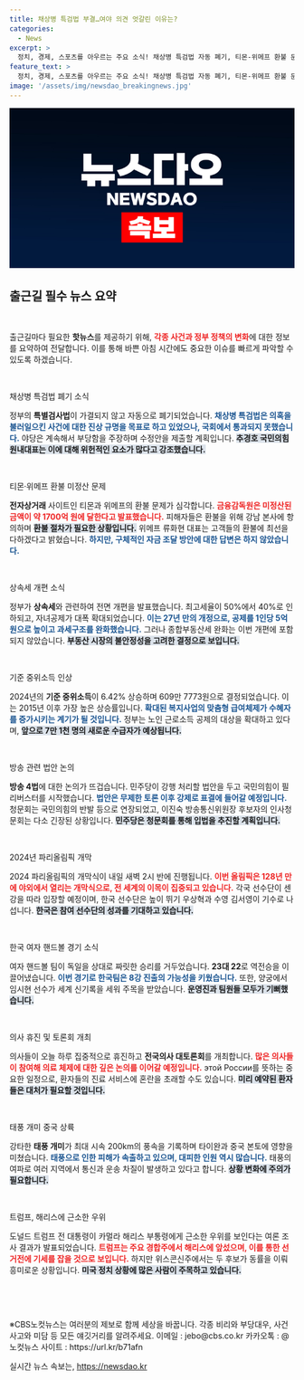 ```yaml
---
title: 채상병 특검법 부결…여야 의견 엇갈린 이유는?
categories:
  - News
excerpt: >
  정치, 경제, 스포츠를 아우르는 주요 소식! 채상병 특검법 자동 폐기, 티몬-위메프 환불 문제, 파리올림픽 개막 등 핵심 뉴스 속속 전달합니다. 클릭하고 세상 돌아가는 소식 놓치지 마세요!
feature_text: >
  정치, 경제, 스포츠를 아우르는 주요 소식! 채상병 특검법 자동 폐기, 티몬-위메프 환불 문제, 파리올림픽 개막 등 핵심 뉴스 속속 전달합니다. 클릭하고 세상 돌아가는 소식 놓치지 마세요!
image: '/assets/img/newsdao_breakingnews.jpg'
---
```


<p><img src="/assets/img/newsdao_breakingnews.jpg" alt="cryptoinkorea 속보" /></p>

<h2 data-ke-size="size26">출근길 필수 뉴스 요약</h2>

<p data-ke-size="size16">&nbsp;</p>

<p>출근길마다 필요한 <b>핫뉴스</b>를 제공하기 위해, <b><span style="color: #ee2323;">각종 사건과 정부 정책의 변화</span></b>에 대한 정보를 요약하여 전달합니다. 이를 통해 바쁜 아침 시간에도 중요한 이슈를 빠르게 파악할 수 있도록 하겠습니다.</p>

<p data-ke-size="size16">&nbsp;</p>

<p>채상병 특검법 폐기 소식</p>

<p>정부의 <b>특별검사법</b>이 가결되지 않고 자동으로 폐기되었습니다. <b><span style="color: #1a5490;">채상병 특검법은 의혹을 불러일으킨 사건에 대한 진상 규명을 목표로 하고 있었으나, 국회에서 통과되지 못했습니다.</span></b> 야당은 계속해서 부당함을 주장하며 수정안을 제출할 계획입니다. <b><span style="background-color: #21538527;">추경호 국민의힘 원내대표는 이에 대해 위헌적인 요소가 많다고 강조했습니다.</span></b></p>

<p data-ke-size="size16">&nbsp;</p>

<p>티몬·위메프 환불 미정산 문제</p>

<p><b>전자상거래</b> 사이트인 티몬과 위메프의 환불 문제가 심각합니다. <b><span style="color: #ee2323;">금융감독원은 미정산된 금액이 약 1700억 원에 달한다고 발표했습니다.</span></b> 피해자들은 환불을 위해 강남 본사에 항의하며 <b><span style="background-color: #21538527;">환불 절차가 필요한 상황입니다.</span></b> 위메프 류화현 대표는 고객들의 환불에 최선을 다하겠다고 밝혔습니다. <b><span style="color: #1a5490;">하지만, 구체적인 자금 조달 방안에 대한 답변은 하지 않았습니다.</span></b></p>

<p data-ke-size="size16">&nbsp;</p>

<p>상속세 개편 소식</p>

<p>정부가 <b>상속세</b>와 관련하여 전면 개편을 발표했습니다. 최고세율이 50%에서 40%로 인하되고, 자녀공제가 대폭 확대되었습니다. <b><span style="color: #1a5490;">이는 27년 만의 개정으로, 공제를 1인당 5억 원으로 높이고 과세구조를 완화했습니다.</span></b> 그러나 종합부동산세 완화는 이번 개편에 포함되지 않았습니다. <b><span style="background-color: #21538527;">부동산 시장의 불안정성을 고려한 결정으로 보입니다.</span></b></p>

<p data-ke-size="size16">&nbsp;</p>

<p>기준 중위소득 인상</p>

<p>2024년의 <b>기준 중위소득</b>이 6.42% 상승하며 609만 7773원으로 결정되었습니다. 이는 2015년 이후 가장 높은 상승률입니다. <b><span style="color: #1a5490;">확대된 복지사업의 맞춤형 급여체제가 수혜자를 증가시키는 계기가 될 것입니다.</span></b> 정부는 노인 근로소득 공제의 대상을 확대하고 있다며, <b><span style="background-color: #21538527;">앞으로 7만 1천 명의 새로운 수급자가 예상됩니다.</span></b></p>

<p data-ke-size="size16">&nbsp;</p>

<p>방송 관련 법안 논의</p>

<p><b>방송 4법</b>에 대한 논의가 뜨겁습니다. 민주당이 강행 처리할 법안을 두고 국민의힘이 필리버스터를 시작했습니다. <b><span style="color: #1a5490;">법안은 무제한 토론 이후 강제로 표결에 들어갈 예정입니다.</span></b> 청문회는 국민의힘의 반발 등으로 연장되었고, 이진숙 방송통신위원장 후보자의 인사청문회는 다소 긴장된 상황입니다. <b><span style="background-color: #21538527;">민주당은 청문회를 통해 입법을 추진할 계획입니다.</span></b></p>

<p data-ke-size="size16">&nbsp;</p>

<p>2024년 파리올림픽 개막</p>

<p>2024 파리올림픽의 개막식이 내일 새벽 2시 반에 진행됩니다. <b><span style="color: #ee2323;">이번 올림픽은 128년 만에 야외에서 열리는 개막식으로, 전 세계의 이목이 집중되고 있습니다.</span></b> 각국 선수단이 센강을 따라 입장할 예정이며, 한국 선수단은 높이 뛰기 우상혁과 수영 김서영이 기수로 나섭니다. <b><span style="background-color: #21538527;">한국은 참여 선수단의 성과를 기대하고 있습니다.</span></b></p>

<p data-ke-size="size16">&nbsp;</p>

<p>한국 여자 핸드볼 경기 소식</p>

<p>여자 핸드볼 팀이 독일을 상대로 짜릿한 승리를 거두었습니다. <b>23대 22</b>로 역전승을 이끌어냈습니다. <b><span style="color: #1a5490;">이번 경기로 한국팀은 8강 진출의 가능성을 키웠습니다.</span></b> 또한, 양궁에서 임시현 선수가 세계 신기록을 세워 주목을 받았습니다. <b><span style="background-color: #21538527;">운영진과 팀원들 모두가 기뻐했습니다.</span></b></p>

<p data-ke-size="size16">&nbsp;</p>

<p>의사 휴진 및 토론회 개최</p>

<p>의사들이 오늘 하루 집중적으로 휴진하고 <b>전국의사 대토론회</b>를 개최합니다. <b><span style="color: #ee2323;">많은 의사들이 참여해 의료 체제에 대한 깊은 논의를 이어갈 예정입니다.</span></b> этой России를 뜻하는 중요한 일정으로, 환자들의 진료 서비스에 혼란을 초래할 수도 있습니다. <b><span style="background-color: #21538527;">미리 예약된 환자들은 대처가 필요할 것입니다.</span></b></p>

<p data-ke-size="size16">&nbsp;</p>

<p>태풍 개미 중국 상륙</p>

<p>강타한 <b>태풍 개미</b>가 최대 시속 200km의 풍속을 기록하며 타이완과 중국 본토에 영향을 미쳤습니다. <b><span style="color: #1a5490;">태풍으로 인한 피해가 속출하고 있으며, 대피한 인원 역시 많습니다.</span></b> 태풍의 여파로 여러 지역에서 통신과 운송 차질이 발생하고 있다고 합니다. <b><span style="background-color: #21538527;">상황 변화에 주의가 필요합니다.</span></b></p>

<p data-ke-size="size16">&nbsp;</p>

<p>트럼프, 해리스에 근소한 우위</p>

<p>도널드 트럼프 전 대통령이 카멀라 해리스 부통령에게 근소한 우위를 보인다는 여론 조사 결과가 발표되었습니다. <b><span style="color: #ee2323;">트럼프는 주요 경합주에서 해리스에 앞섰으며, 이를 통한 선거전에 기세를 잡을 것으로 보입니다.</span></b> 하지만 위스콘신주에서는 두 후보가 동률을 이뤄 흥미로운 상황입니다. <b><span style="background-color: #21538527;">미국 정치 상황에 많은 사람이 주목하고 있습니다.</span></b></p>

<p data-ke-size="size16">&nbsp;</p>

<p data-ke-size="size16">&nbsp;</p>

<p>※CBS노컷뉴스는 여러분의 제보로 함께 세상을 바꿉니다. 각종 비리와 부당대우, 사건사고와 미담 등 모든 얘깃거리를 알려주세요. 이메일 : jebo@cbs.co.kr 카카오톡 : @노컷뉴스 사이트 : https://url.kr/b71afn</p>
실시간 뉴스 속보는, <a href="https://newsdao.kr" rel="dofollow">https://newsdao.kr</a>


